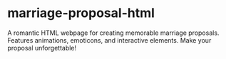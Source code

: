 # marriage-proposal-html
A romantic HTML webpage for creating memorable marriage proposals. Features animations, emoticons, and interactive elements. Make your proposal unforgettable!
